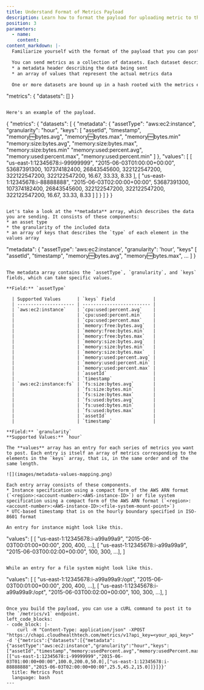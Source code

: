 ```yaml
---
title: Understand Format of Metrics Payload
description: Learn how to format the payload for uploading metric to the CloudHealth Platform.
position: 3
parameters:
  - name:
    content:
content_markdown: |-
  Familiarize yourself with the format of the payload that you can post through the Metrics API.

  You can send metrics as a collection of datasets. Each dataset describes a single asset type, either _instance_ or _file system_ and consists of these components.
  * a metadata header describing the data being sent
  * an array of values that represent the actual metrics data

  One or more datasets are bound up in a hash rooted with the metrics element.
  ```
  "metrics": {
    "datasets": []
  }
  ```

  Here's an example of the payload.
  ```
  {
    "metrics": {
      "datasets": [
        {
          "metadata": {
            "assetType": "aws:ec2:instance",
            "granularity": "hour",
            "keys": [
              "assetId",
              "timestamp",
              "memory:free:bytes.avg",
              "memory:free:bytes.max",
              "memory:free:bytes.min"
              "memory:size:bytes.avg",
              "memory:size:bytes.max",
              "memory:size:bytes.min"
              "memory:used:percent.avg",
              "memory:used:percent.max",
              "memory:used:percent.min"
            ]
          },
          "values": [
            [
              "us-east-1:12345678:i-99999999",
              "2015-06-03T01:00:00+00:00",
              53687391300,
              107374182400,
              26843545600,
              322122547200,
              322122547200,
              322122547200,
              16.67,
              33.33,
              8.33
            ],
            [
              "us-east-1:12345678:i-88888888",
              "2015-06-03T02:00:00+00:00",
              53687391300,
              107374182400,
              26843545600,
              322122547200,
              322122547200,
              322122547200,
              16.67,
              33.33,
              8.33
            ]
          ]
        }
      ]
    }
  }
  ```

  Let's take a look at the **metadata** array, which describes the data you are sending. It consists of these components:
  * an asset type
  * the granularity of the included data
  * an array of keys that describes the `type` of each element in the values array

  ```
  "metadata": {
    "assetType": 'aws:ec2:instance',
    "granularity": 'hour',
    "keys" [
      "assetId",
      "timestamp",
      "memory:free:bytes.avg",
      "memory:free:bytes.max",
      ...
    ]
  }
  ```

  The metadata array contains the `assetType`, `granularity`, and `keys` fields, which can take specific values.

  **Field:** `assetType`

    | Supported Values      | `keys` Field              |
    | --------------------- | ------------------------- |
    | `aws:ec2:instance`    | `cpu:used:percent.avg`    |
    |                       | `cpu:used:percent.min`    |
    |                       | `cpu:used:percent.max`    |
    |                       | `memory:free:bytes.avg`   |
    |                       | `memory:free:bytes.min`   |
    |                       | `memory:free:bytes.max`   |
    |                       | `memory:size:bytes.avg`   |
    |                       | `memory:size:bytes.min`   |
    |                       | `memory:size:bytes.max`   |
    |                       | `memory:used:percent.avg` |
    |                       | `memory:used:percent.min` |
    |                       | `memory:used:percent.max` |
    |                       | `assetId`                 |
    |                       | `timestamp`               |
    | `aws:ec2:instance:fs` | `fs:size:bytes.avg`       |
    |                       | `fs:size:bytes.min`       |
    |                       | `fs:size:bytes.max`       |
    |                       | `fs:used:bytes.avg`       |
    |                       | `fs:used:bytes.min`       |
    |                       | `fs:used:bytes.max`       |
    |                       | `assetId`                 |
    |                       | `timestamp`               |

  **Field:** `granularity`
  **Supported Values:** `hour`

  The **values** array has an entry for each series of metrics you want to post. Each entry is itself an array of metrics corresponding to the elements in the `keys` array, that is, in the same order and of the same length.

  ![](images/metadata-values-mapping.png)

  Each entry array consists of these components.
  * Instance specification using a compact form of the AWS ARN format (`<region>:<account-number>:<AWS-instance-ID>`) or file system specification using a compact form of the AWS ARN format (`<region>:<account-number>:<AWS-instance-ID>:<file-system-mount-point>`)
  * UTC-based timestamp that is on the hourly boundary specified in ISO-8601 format

  An entry for instance might look like this.
  ```
  "values": [
    [ "us-east-1:12345678:i-a99a99a9", "2015-06-03T00:01:00+00:00", 200, 400, ...],
    [ "us-east-1:12345678:i-a99a99a9", "2015-06-03T00:02:00+00:00", 100, 300, ...],
  ]
  ```

  While an entry for a file system might look like this.
  ```
  "values": [
    [ "us-east-1:12345678:i-a99a99a9:/opt", "2015-06-03T00:01:00+00:00", 200, 400, ...],
    [ "us-east-1:12345678:i-a99a99a9:/opt", "2015-06-03T00:02:00+00:00", 100, 300, ...],
  ]
  ```

  Once you build the payload, you can use a cURL command to post it to the `/metrics/v1` endpoint.
left_code_blocks:
  - code_block: |-
      curl -H "Content-Type: application/json" -XPOST "https://chapi.cloudhealthtech.com/metrics/v1?api_key=<your_api_key>" -d '{"metrics":{"datasets":[{"metadata":{"assetType":"aws:ec2:instance","granularity":"hour","keys":["assetId","timestamp","memory:usedPercent.avg","memory:usedPercent.max","memory:usedPercent.min"]},"values":[["us-east-1:12345678:i-99999999","2015-06-03T01:00:00+00:00",100.0,200.0,50.0],["us-east-1:12345678:i-88888888","2015-06-03T02:00:00+00:00",25.5,45.2,15.0]]}]}}'
    title: Metrics Post
    language: bash
---
```

